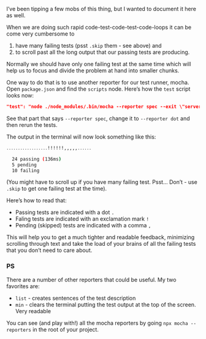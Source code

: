 I’ve been tipping a few mobs of this thing, but I wanted to document it here as well.

When we are doing such rapid code-test-code-test-code-loops it can be come very cumbersome to 

1. have many failing tests (psst `.skip` them - see above) and
2. to scroll past all the long output that our passing tests are producing.

Normally we should have only one failing test at the same time which will help us to focus and divide the problem at hand into smaller chunks.

One way to do that is to use another reporter for our test runner, mocha. Open `package.json` and find the `scripts` node. Here’s how the `test` script looks now:

```json
"test": "node ./node_modules/.bin/mocha --reporter spec --exit \"server/**/*.spec.js\" \"client/**/*.spec.js\"",
```

See that part that says `--reporter spec`, change it to `--reporter dot` and then rerun the tests.

The output in the terminal will now look something like this:

```bash
․․․․․․․․․․․․․․․․․․!!!!!!,,,,,․․․․․․

  24 passing (136ms)
  5 pending
  10 failing
```

(You might have to scroll up if you have many failing test. Psst... Don’t - use `.skip` to get one failing test at the time).

Here’s how to read that:

* Passing tests are indicated with a dot `.`
* Faling tests are indicated with an exclamation mark `!`
* Pending (skipped) tests are indicated with a comma `,`

This will help you to get a much tighter and readable feedback, minimizing scrolling through text and take the load of your brains of all the failing tests that you don’t need to care about.

### PS

There are a number of other reporters that could be useful. My two favorites are:

* `list` - creates sentences of the test description
* `min` - clears the terminal putting the test output at the top of the screen. Very readable

You can see (and play with!) all the mocha reporters by going `npx mocha --reporters` in the root of your project.
